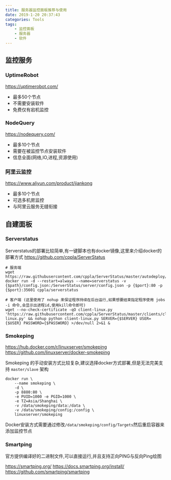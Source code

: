 ```yaml
---
title: 服务器监控面板推荐与使用
date: 2019-1-20 20:37:43
categories: Tools
tags:
    - 监控面板
    - 服务器
    - 软件
---
```


<!--more-->

## 监控服务

### UptimeRobot

https://uptimerobot.com/

- 最多50个节点
- 不需要安装软件
- 免费仅有宕机监控

### NodeQuery

https://nodequery.com/

- 最多10个节点
- 需要在被监控节点安装软件
- 信息全面(网络,IO,进程,资源使用)

### 阿里云监控

https://www.aliyun.com/product/jiankong

- 最多10个节点
- 可选多机房监控
- 与阿里云服务无缝衔接

## 自建面板

### Serverstatus

Serverstatus的部署比较简单,有一键脚本也有docker镜像,这里来介绍docker的部署方式
https://github.com/cppla/ServerStatus

```
# 服务端
wget https://raw.githubusercontent.com/cppla/ServerStatus/master/autodeploy/config.json
docker run -d --restart=always --name=serverstatus -v {$path}/config.json:/ServerStatus/server/config.json -p {$port}:80 -p {$port}:35601 cppla/serverstatus
```

```
# 客户端 (这里使用了 nohup 来保证程序持续在后台运行,如果想要结束指定程序使用 jobs -i 命令,会显示出进程id,使用kill命令即可)
wget --no-check-certificate -qO client-linux.py 'https://raw.githubusercontent.com/cppla/ServerStatus/master/clients/client-linux.py' && nohup python client-linux.py SERVER={$SERVER} USER={$USER} PASSWORD={$PASSWORD} >/dev/null 2>&1 &

```

### Smokeping

https://hub.docker.com/r/linuxserver/smokeping
https://github.com/linuxserver/docker-smokeping

Smokeping 的手动安装方式比较复杂,建议选择docker方式部署,但是无法完美支持 ``master/slave`` 架构

```
docker run \
    --name smokeping \
    -d \
    -p 8880:80 \
    -e PUID=1000 -e PGID=1000 \
    -e TZ=Asia/Shanghai \
    -v /data/smokeping/data:/data \
    -v /data/smokeping/config:/config \
    linuxserver/smokeping
```
Docker安装方式需要通过修改``/data/smokeping/config/Targets``然后重启容器来添加监控节点
### Smartping

官方提供编译好的二进制文件,可以直接运行,并且支持正向PING与反向Ping绘图

https://smartping.org/
https://docs.smartping.org/install/
https://github.com/smartping/smartping